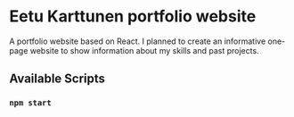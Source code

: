 # Eetu Karttunen portfolio website

A portfolio website based on React. I planned to create an informative one-page website to show information about my skills and past projects. 

## Available Scripts
### `npm start`
